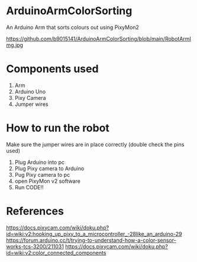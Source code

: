 # ArduinoArmColorSorting
An Arduino Arm that sorts colours out using PixyMon2

https://github.com/b9015141/ArduinoArmColorSorting/blob/main/RobotArmImg.jpg

# Components used

1. Arm 
2. Arduino Uno
3. Pixy Camera
4. Jumper wires


# How to run the robot 

Make sure the jumper wires are in place correctly (double check the pins used)

1. Plug Arduino into pc
2. Plug Pixy camera to Arduino
3. Pug Pixy camera to pc 
4. open PixyMon v2 software
5. Run CODE!!


# References

https://docs.pixycam.com/wiki/doku.php?id=wiki:v2:hooking_up_pixy_to_a_microcontroller_-28like_an_arduino-29
https://forum.arduino.cc/t/trying-to-understand-how-a-color-sensor-works-tcs-3200/211031
https://docs.pixycam.com/wiki/doku.php?id=wiki:v2:color_connected_components

